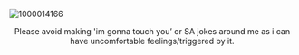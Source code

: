 ![1000014166](https://github.com/user-attachments/assets/46ed5095-3957-4366-a423-b538a650c969)

<p align="center">Please avoid making 'im gonna touch you’ or SA jokes around me as i can have uncomfortable feelings/triggered by it.
